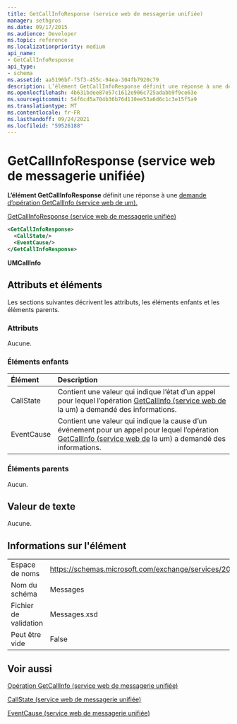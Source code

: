 ```yaml
---
title: GetCallInfoResponse (service web de messagerie unifiée)
manager: sethgros
ms.date: 09/17/2015
ms.audience: Developer
ms.topic: reference
ms.localizationpriority: medium
api_name:
- GetCallInfoResponse
api_type:
- schema
ms.assetid: aa5196bf-f5f3-455c-94ea-304fb7920c79
description: L’élément GetCallInfoResponse définit une réponse à une demande d’opération GetCallInfo (service web de um).
ms.openlocfilehash: 4b631bdee87e57c1612e906c725adabb9f9ce63e
ms.sourcegitcommit: 54f6cd5a704b36b76d110ee53a6d6c1c3e15f5a9
ms.translationtype: MT
ms.contentlocale: fr-FR
ms.lasthandoff: 09/24/2021
ms.locfileid: "59526188"
---
```

# <a name="getcallinforesponse-um-web-service"></a>GetCallInfoResponse (service web de messagerie unifiée)

**L’élément GetCallInfoResponse** définit une réponse à une [demande d’opération GetCallInfo (service web de um).](getcallinfo-operation-um-web-service.md) 
  
[GetCallInfoResponse (service web de messagerie unifiée)](getcallinforesponse-um-web-service.md)
  
```xml
<GetCallInfoResponse>
  <CallState/>
  <EventCause/>
</GetCallInfoResponse>
```

 **UMCallInfo**
## <a name="attributes-and-elements"></a>Attributs et éléments

Les sections suivantes décrivent les attributs, les éléments enfants et les éléments parents.
  
### <a name="attributes"></a>Attributs

Aucune.
  
### <a name="child-elements"></a>Éléments enfants

|**Élément**|**Description**|
|:-----|:-----|
|CallState  <br/> |Contient une valeur qui indique l’état d’un appel pour lequel l’opération [GetCallInfo (service web de](getcallinfo-operation-um-web-service.md) la um) a demandé des informations.  <br/> |
|EventCause  <br/> |Contient une valeur qui indique la cause d’un événement pour un appel pour lequel l’opération [GetCallInfo (service web de](getcallinfo-operation-um-web-service.md) la um) a demandé des informations.  <br/> |
   
### <a name="parent-elements"></a>Éléments parents

Aucun.
  
## <a name="text-value"></a>Valeur de texte

Aucune.
  
## <a name="element-information"></a>Informations sur l'élément

|||
|:-----|:-----|
|Espace de noms  <br/> |https://schemas.microsoft.com/exchange/services/2006/messages  <br/> |
|Nom du schéma  <br/> |Messages  <br/> |
|Fichier de validation  <br/> |Messages.xsd  <br/> |
|Peut être vide  <br/> |False  <br/> |
   
## <a name="see-also"></a>Voir aussi



[Opération GetCallInfo (service web de messagerie unifiée)](getcallinfo-operation-um-web-service.md)
  
[CallState (service web de messagerie unifiée)](callstate-um-web-service.md)
  
[EventCause (service web de messagerie unifiée)](eventcause-um-web-service.md)

